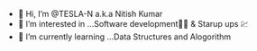 - 👋 Hi, I’m @TESLA-N a.k.a Nitish Kumar
- 👀 I’m interested in ...Software development🧑‍💻  & Starup ups 💹
- 🌱 I’m currently learning ...Data Structures and Alogorithm 
  


